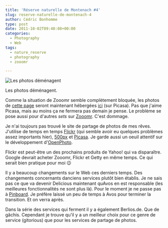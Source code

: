 ```yaml
---
title: 'Réserve naturelle de Montenach #4'
slug: reserve-naturelle-de-montenach-4
author: Cédric Bonhomme
type: post
date: 2011-10-02T09:40:08+00:00
categories:
  - Photography
  - Web
tags:
  - nature_reserve
  - photography
  - zooomr

---
```

![Les photos déménagent](/images/blog/2011/10/nature-reserve-album.png)


Les photos déménagent.

Comme la situation de Zooomr semble complètement bloquée, les photos de [cette page][1] seront maintenant hébergées [ici][2] (sur Picasa). Pas que j'aime Picasa, mais au moins ça ne fermera pas demain je pense. Le problème se pose aussi pour d'autres _sets_ sur [Zooomr][3]. C'est dommage.

Je n'ai toujours pas trouvé le site de partage de photos de mes rêves. J'utilise de temps en temps [Flickr][4] (qui semble avoir eu quelques problèmes assez importants hier), [500px][5] et [Picasa][6]. Je garde aussi un oeuil attentif sur le développement d'[OpenPhoto][7].

Flickr est peut-être un des prochains produits de Yahoo! qui va disparaître. Google devrait acheter Zooomr, Flickr et Getty en même temps. Ce qui serait bien pratique pour moi 😉

Il y a beaucoup changements sur le Web ces derniers temps. Des changements concernants danciens services plutôt bien établis. Je ne sais pas ce que va devenir Delicious maintenant quAvos en est responsable (les meilleures fonctionnalités ne sont plus là). Pour le moment je ne passe pas à [Pinboard][8]. Je préfère laissé un peu de temps à Avos pour terminer la transition. Et on verra après.

Dans la série des services qui ferment il y a également Berlios.de. Que de gâchis. Cependant je trouve qu'il y a un meilleur choix pour ce genre de service (gitorious) que pour les services de partage de photos.

 [1]: http://wiki.cedricbonhomme.org/photography:reserve-naturelle-de-montenach
 [2]: https://plus.google.com/photos/106973022319954455496/albums/5658424733533005953
 [3]: http://www.zooomr.com/photos/cedricbonhomme/sets/
 [4]: http://www.flickr.com/photos/cedricbonhomme
 [5]: http://500px.com/cedricbonhomme
 [6]: https://picasaweb.google.com/106973022319954455496
 [7]: http://photos.cedricbonhomme.org
 [8]: https://pinboard.in